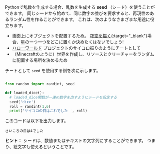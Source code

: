 Pythonで乱数を作成する場合、乱数を生成する **seed** （シード）を使うことができます。 同じシードから始めて、同じ数字の並びを要求すると、再現性のあるランダム性を作ることができます。 これは、次のようなさまざまな用途に役立ちます。

- 画面上にオブジェクトを配置するため。 [夜空を描く](https://trinket.io/python/c67c589510?outputOnly=true&runOption=run){:target="_blank"}場合、星の一つ一つをどこに置くか決めたくはないでしょう!
- [ハローワールド](https://projects.raspberrypi.org/en/projects/hello-world) プロジェクトのサイコロ振りのようにチートとして
- （Minecraftのように）世界を作成し、リソースとクリーチャーをランダムに配置する場所を決めるため


チートとして `seed` を使用する例を次に示します。

```python

from random import randint, seed

def loaded_dice():
  # loaded_dice関数が一連の数字を出すようにシードを設定する
  seed('dice')
  roll = randint(1,6)
  print('サイコロの目はこれでした ', roll)

```
このコードは以下を出力します。

```
さいころの目は4でした
```

**ヒント：** シードは、数値またはテキストの文字列にすることができます。 つまり、絵文字も使えるということです。
